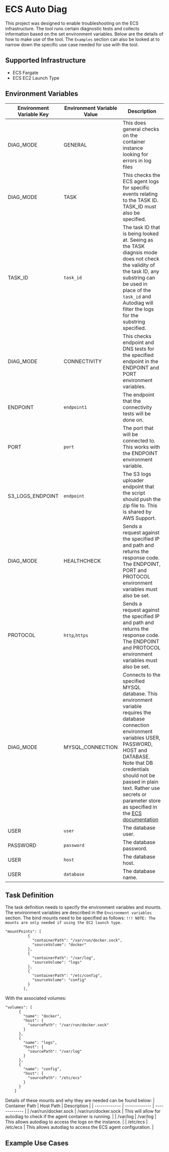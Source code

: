 # ECS Auto Diag
This project was designed to enable troubleshooting on the ECS infrastructure. The tool runs certain diagnostic tests and collects information based on the set environment variables. Below are the details of how to make use of the tool. The `Examples` section can also be looked at to narrow down the specific use case needed for use with the tool.

## Supported Infrastructure
- ECS Fargate
- ECS EC2 Launch Type

## Environment Variables
| Environment Variable Key | Environment Variable Value | Description | 
| ------------- | ------------- | ------------- |
| DIAG_MODE  | GENERAL | This does general checks on the container instance looking for errors in log files |
| DIAG_MODE | TASK | This checks the ECS agent logs for specific events relating to the TASK ID. TASK_ID must also be specified. |
| TASK_ID | `task_id` | The task ID that is being looked at. Seeing as the TASK diagnsis mode does not check the validity of the task ID, any substring can be used in place of the `task_id` and Autodiag will filter the logs for the substring specified. |
| DIAG_MODE | CONNECTIVITY | This checks endpoint and DNS tests for the specified endpoint in the ENDPOINT and PORT environment variables. |
| ENDPOINT | `endpoint1` | The endpoint that the connectivity tests will be done on. |
| PORT | `port` | The port that will be connected to. This works with the ENDPOINT environment variable. |
| S3_LOGS_ENDPOINT | `endpoint` | The S3 logs uploader endpoint that the script should push the zip file to. This is shared by AWS Support. |
| DIAG_MODE | HEALTHCHECK | Sends a request against the specified IP and path and returns the response code. The ENDPOINT, PORT and PROTOCOL environment variables must also be set. |
| PROTOCOL | `http`,`https` | Sends a request against the specified IP and path and returns the response code. The ENDPOINT and PROTOCOL environment variables must also be set. |
| DIAG_MODE | MYSQL_CONNECTION | Connects to the specified MYSQL database. This environment variable requires the database connection environment variables USER, PASSWORD, HOST and DATABASE. Note that DB credentials should not be passed in plain text. Rather use secrets or parameter store as specified in the [ECS documentation](https://docs.aws.amazon.com/AmazonECS/latest/developerguide/specifying-sensitive-data-secrets.html) |
| USER | `user` | The database user. |
| PASSWORD | `password` | The database password. |
| USER | `host` | The database host. |
| USER | `database` | The database name. |

## Task Definition
The task definition needs to specify the environment variables and mounts. The environment variables are described in the `Environment variables` section. The bind mounts need to be specified as follows:
`!!! NOTE: The mounts are only needed if using the EC2 launch type.`
```
"mountPoints": [
          {
            "containerPath": "/var/run/docker.sock",
            "sourceVolume": "docker"
          },
          {
            "containerPath": "/var/log",
            "sourceVolume": "logs"
          },
          {
            "containerPath": "/etc/config",
            "sourceVolume": "config"
          }
        ],
```
With the associated volumes:
```
"volumes": [
      {
        "name": "docker",
        "host": {
          "sourcePath": "/var/run/docker.sock"
        }
      },
      {
        "name": "logs",
        "host": {
          "sourcePath": "/var/log"
        }
      },
      {
        "name": "config",
        "host": {
          "sourcePath": "/etc/ecs"
        }
      }
    ]
```
Details of these mounts and why they are needed can be found below:
| Container Path | Host Path | Description | 
| ------------- | ------------- | ------------- |
| /var/run/docker.sock | /var/run/docker.sock | This will allow for autodiag to check if the agent container is running. |
| /var/log | /var/log | This allows autodiag to access the logs on the instance. |
| /etc/ecs | /etc/ecs | This allows autodiag to access the ECS agent configuration. |

## Example Use Cases